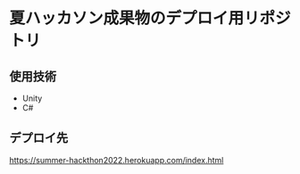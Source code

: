 # 夏ハッカソン成果物のデプロイ用リポジトリ

## 使用技術
- Unity
- C#

## デプロイ先
https://summer-hackthon2022.herokuapp.com/index.html
